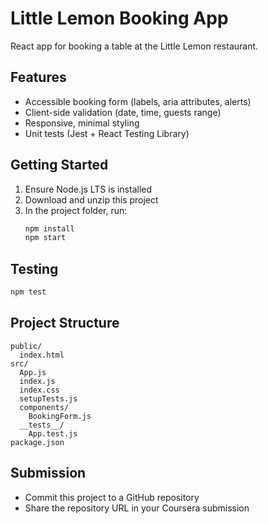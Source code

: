 # Little Lemon Booking App

React app for booking a table at the Little Lemon restaurant.

## Features
- Accessible booking form (labels, aria attributes, alerts)
- Client-side validation (date, time, guests range)
- Responsive, minimal styling
- Unit tests (Jest + React Testing Library)

## Getting Started
1. Ensure Node.js LTS is installed
2. Download and unzip this project
3. In the project folder, run:
   ```bash
   npm install
   npm start
   ```

## Testing
```bash
npm test
```

## Project Structure
```
public/
  index.html
src/
  App.js
  index.js
  index.css
  setupTests.js
  components/
    BookingForm.js
  __tests__/
    App.test.js
package.json
```

## Submission
- Commit this project to a GitHub repository
- Share the repository URL in your Coursera submission
